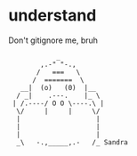 # understand

Don't gitignore me, bruh

                _
            ,.-" "-.,
           /   ===   \
          /  =======  \
       __|  (o)   (0)  |__
      / _|    .---.    |_ \
     | /.----/ O O \----.\ |
      \/     |     |     \/
      |                   |
      |                   |
      |                   |
      _\   -.,_____,.-   /_ Sandra

